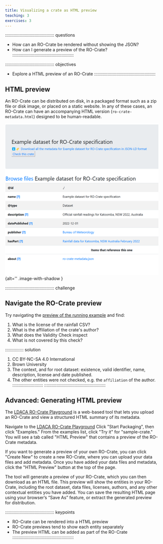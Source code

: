 ```yaml
---
title: Visualizing a crate as HTML preview
teaching: 3
exercises: 3
---
```


:::::::::::::::::::::::::::::::::::::::: questions
- How can an RO-Crate be rendered without showing the JSON?
- How can I generate a preview of the RO-Crate?
::::::::::::::::::::::::::::::::::::::::::::::::::

:::::::::::::::::::::::::::::::::::::::: objectives
- Explore a HTML preview of an RO-Crate
::::::::::::::::::::::::::::::::::::::::::::::::::

## HTML preview

An RO-Crate can be distributed on disk,
in a packaged format such as a zip file or disk image,
or placed on a static website.
In any of these cases,
an RO-Crate can have an accompanying HTML version (`ro-crate-metadata.html`) designed to be human-readable. 

![Example dataset for RO-Crate specification](../fig/ro-crate-preview-example.png){alt='' .image-with-shadow }

:::::::::::::::::::::::::::::::::::::::: challenge
## Navigate the RO-Crate preview

Try navigating the [preview of the running example](../files/rainfall-1.2.1/ro-crate-preview.html) and find:

1. What is the license of the rainfall CSV?
2. What is the affiliation of the crate's author?
3. What does the Validity Check inspect
4. What is not covered by this check?

:::::::::::::::  solution
1. CC BY-NC-SA 4.0 International
2. Brown University
3. The context, and for root dataset: existence, valid identifier, name, description, license and date published.
4. The other entities were not checked, e.g. the `affiliation` of the author.
:::::::::::::::::::::::::
::::::::::::::::::::::::::::::::::::::::::::::::::


## Advanced: Generating HTML preview

The [LDACA RO-Crate Playground](https://ro-crate.ldaca.edu.au/) is a web-based tool that lets you upload an RO-Crate and view a structured HTML summary of its metadata.

Navigate to the [LDACA RO-Crate Playground](https://ro-crate.ldaca.edu.au/) Click "Start Packaging", then click "Examples." From the examples list, click "Try it" for "sample-crate."
You will see a tab called "HTML Preview" that contains a preview of the RO-Crate metadata.

If you want to generate a preview of your own RO-Crate, you can click "Create New" to create a new RO-Crate, where you can upload your data files and add metadata. Once you have added your data files and metadata, click the "HTML Preview" button at the top of the page.

The tool will generate a preview of your RO-Crate, which you can then download as an HTML file. This preview will show the entities in your RO-Crate, including the root dataset, data files, licenses, authors, and any other contextual entities you have added. You can save the resulting HTML page using your browser’s “Save As” feature, or extract the generated preview for distribution.



:::::::::::::::::::::::::::::::::::::::: keypoints
- RO-Crate can be rendered into a HTML preview
- RO-Crate previews tend to show each entity separately
- The preview HTML can be added as part of the RO-Crate
::::::::::::::::::::::::::::::::::::::::::::::::::